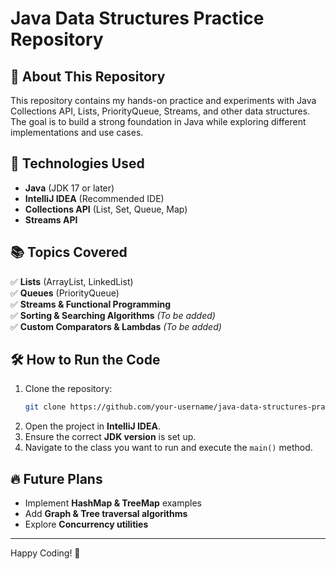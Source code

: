 # Java Data Structures Practice Repository

## 📌 About This Repository
This repository contains my hands-on practice and experiments with Java Collections API, Lists, PriorityQueue, Streams, and other data structures. The goal is to build a strong foundation in Java while exploring different implementations and use cases.


## 🚀 Technologies Used
- **Java** (JDK 17 or later)
- **IntelliJ IDEA** (Recommended IDE)
- **Collections API** (List, Set, Queue, Map)
- **Streams API**

## 📚 Topics Covered
✅ **Lists** (ArrayList, LinkedList)  
✅ **Queues** (PriorityQueue)  
✅ **Streams & Functional Programming**  
✅ **Sorting & Searching Algorithms** *(To be added)*  
✅ **Custom Comparators & Lambdas** *(To be added)*  

## 🛠️ How to Run the Code
1. Clone the repository:
   ```sh
   git clone https://github.com/your-username/java-data-structures-practice.git
   ```
2. Open the project in **IntelliJ IDEA**.
3. Ensure the correct **JDK version** is set up.
4. Navigate to the class you want to run and execute the `main()` method.

## 🔥 Future Plans
- Implement **HashMap & TreeMap** examples
- Add **Graph & Tree traversal algorithms**
- Explore **Concurrency utilities**

---

Happy Coding! 🚀

